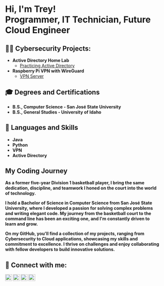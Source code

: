 <h1>Hi, I'm Trey! <br/> <a>Programmer, IT Technician, Future Cloud Engineer</a>

<h2>👨‍💻 Cybersecurity Projects:</h2>

- <b>Active Directory Home Lab</b>
  - [Practicing Active Directory](https://github.com/trey44smith/ActiveDirectoryLab)
- <b>Raspberry Pi VPN with WireGuard</b>
  - [VPN Server](https://github.com/trey44smith/PiVPN-WireGuard-Server)
 
<h2> 🎓 Degrees and Certifications</h2>

- <b>B.S., Computer Science - San José State University</b>
- <b>B.S., General Studies - University of Idaho</b>

<h2> 🧰 Languages and Skills</h2>

- <b>Java</b>
- <b>Python</b>
- <b>VPN</b>
- <b>Active Directory</b>

<h2>My Coding Journey</h2>

<b> As a former five-year Division 1 basketball player, I bring the same dedication, discipline, and teamwork I honed on the court into the world of technology.

I hold a Bachelor of Science in Computer Science from San José State University, where I developed a passion for solving complex problems and writing elegant code. My journey from the basketball court to the command line has been an exciting one, and I'm constantly driven to learn and grow.

On my GitHub, you'll find a collection of my projects, ranging from Cybersecurity to Cloud applications, showcasing my skills and commitment to excellence. I thrive on challenges and enjoy collaborating with fellow developers to build innovative solutions. </b>

<h2> 🤳 Connect with me:</h2>

[<img align="left" alt="JoshMadakor | YouTube" width="22px" src="https://cdn.jsdelivr.net/npm/simple-icons@v3/icons/youtube.svg" />][youtube]
[<img align="left" alt="JoshMadakor | Twitter" width="22px" src="https://cdn.jsdelivr.net/npm/simple-icons@v3/icons/twitter.svg" />][twitter]
[<img align="left" alt="JoshMadakor | LinkedIn" width="22px" src="https://cdn.jsdelivr.net/npm/simple-icons@v3/icons/linkedin.svg" />][linkedin]
[<img align="left" alt="JoshMadakor | Instagram" width="22px" src="https://cdn.jsdelivr.net/npm/simple-icons@v3/icons/instagram.svg" />][instagram]

[twitter]: https://twitter.com/trey44smith
[youtube]: https://www.youtube.com/@trey44smith
[instagram]: https://www.instagram.com/trey44smith/
[linkedin]: https://linkedin.com/in/treydaviss
